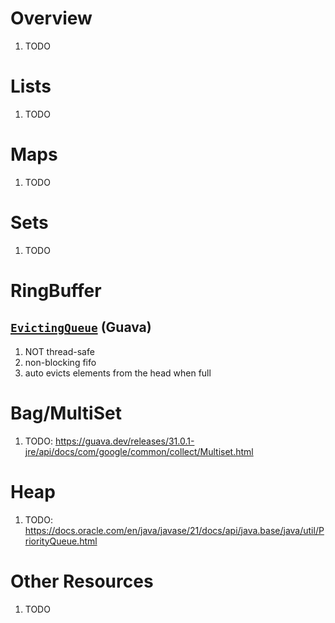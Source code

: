 # Overview
1. TODO


# Lists
1. TODO


# Maps
1. TODO


# Sets
1. TODO


# RingBuffer
## [`EvictingQueue`](https://guava.dev/releases/31.0.1-jre/api/docs/com/google/common/collect/EvictingQueue.html) (Guava)
1. NOT thread-safe
1. non-blocking fifo
1. auto evicts elements from the head when full


# Bag/MultiSet
1. TODO: https://guava.dev/releases/31.0.1-jre/api/docs/com/google/common/collect/Multiset.html


# Heap
1. TODO: https://docs.oracle.com/en/java/javase/21/docs/api/java.base/java/util/PriorityQueue.html



# Other Resources
1. TODO
